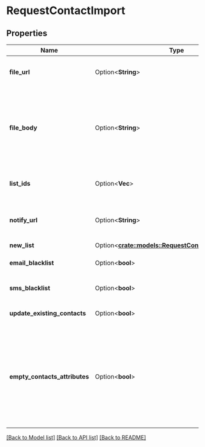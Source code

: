# RequestContactImport

## Properties

Name | Type | Description | Notes
------------ | ------------- | ------------- | -------------
**file_url** | Option<**String**> | Mandatory if fileBody is not defined. URL of the file to be imported (no local file). Possible file formats: .txt, .csv | [optional]
**file_body** | Option<**String**> | Mandatory if fileUrl is not defined. CSV content to be imported. Use semicolon to separate multiple attributes. Maximum allowed file body size is 10MB . However we recommend a safe limit of around 8 MB to avoid the issues caused due to increase of file body size while parsing. Please use fileUrl instead to import bigger files. | [optional]
**list_ids** | Option<**Vec<i64>**> | Mandatory if newList is not defined. Ids of the lists in which the contacts shall be imported. For example, [2, 4, 7]. | [optional]
**notify_url** | Option<**String**> | URL that will be called once the import process is finished. For reference, https://help.sendinblue.com/hc/en-us/articles/360007666479 | [optional]
**new_list** | Option<[**crate::models::RequestContactImportNewList**](requestContactImport_newList.md)> |  | [optional]
**email_blacklist** | Option<**bool**> | To blacklist all the contacts for email | [optional][default to false]
**sms_blacklist** | Option<**bool**> | To blacklist all the contacts for sms | [optional][default to false]
**update_existing_contacts** | Option<**bool**> | To facilitate the choice to update the existing contacts | [optional][default to true]
**empty_contacts_attributes** | Option<**bool**> | To facilitate the choice to erase any attribute of the existing contacts with empty value. emptyContactsAttributes = true means the empty fields in your import will erase any attribute that currently contain data in SendinBlue, & emptyContactsAttributes = false means the empty fields will not affect your existing data ( only available if `updateExistingContacts` set to true ) | [optional][default to false]

[[Back to Model list]](../README.md#documentation-for-models) [[Back to API list]](../README.md#documentation-for-api-endpoints) [[Back to README]](../README.md)


